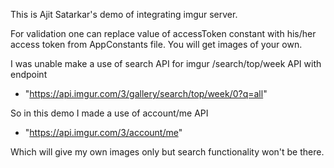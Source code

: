 This is Ajit Satarkar's demo of integrating imgur server.

For validation one can replace value of accessToken constant with his/her access token from AppConstants file.
You will get images of your own.

I was unable make a use of search API for imgur /search/top/week API with endpoint 
- "https://api.imgur.com/3/gallery/search/top/week/0?q=all"


So in this demo I made a use of account/me API 
- "https://api.imgur.com/3/account/me"

Which will give my own images only but search functionality won't be there.





